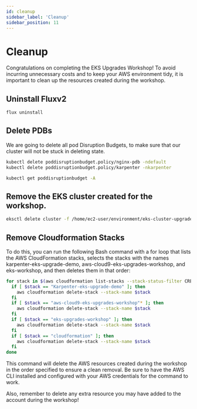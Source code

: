 ```yaml
---
id: cleanup
sidebar_label: 'Cleanup'
sidebar_position: 11
---
```


# Cleanup


Congratulations on completing the EKS Upgrades Workshop! To avoid incurring unnecessary costs and to keep your AWS environment tidy, it is important to clean up the resources created during the workshop.

## Uninstall Fluxv2

```bash
flux uninstall
```

## Delete PDBs

We are going to delete all pod Disruption Budgets, to make sure that our cluster will not be stuck in deleting state.

```bash
kubectl delete poddisruptionbudget.policy/nginx-pdb -ndefault
kubectl delete poddisruptionbudget.policy/karpenter -nkarpenter

kubectl get poddisruptionbudget -A
```

## Remove the EKS cluster created for the workshop.

```bash
eksctl delete cluster -f /home/ec2-user/environment/eks-cluster-upgrades-workshop/helpers/cluster.yaml
```

## Remove Cloudformation Stacks

To do this, you can run the following Bash command with a for loop that lists the AWS CloudFormation stacks, selects the stacks with the names karpenter-eks-upgrade-demo, aws-cloud9-eks-upgrades-workshop, and eks-workshop, and then deletes them in that order:

```bash
for stack in $(aws cloudformation list-stacks --stack-status-filter CREATE_COMPLETE UPDATE_COMPLETE --query "StackSummaries[?contains(StackName, 'Karpenter-eks-upgrade-demo') || contains(StackName, 'aws-cloud9-eks-upgrades-workshop') || contains(StackName, 'cloudformation')].StackName" --output text); do
  if [ $stack == "Karpenter-eks-upgrade-demo" ]; then
    aws cloudformation delete-stack --stack-name $stack
  fi
  if [ $stack == "aws-cloud9-eks-upgrades-workshop"* ]; then
    aws cloudformation delete-stack --stack-name $stack
  fi
  if [ $stack == "eks-upgrades-workshop" ]; then
    aws cloudformation delete-stack --stack-name $stack
  fi
  if [ $stack == "cloudformation" ]; then
    aws cloudformation delete-stack --stack-name $stack
  fi
done
```

This command will delete the AWS resources created during the workshop in the order specified to ensure a clean removal. Be sure to have the AWS CLI installed and configured with your AWS credentials for the command to work.


Also, remember to delete any extra resource you may have added to the account during the workshop!
